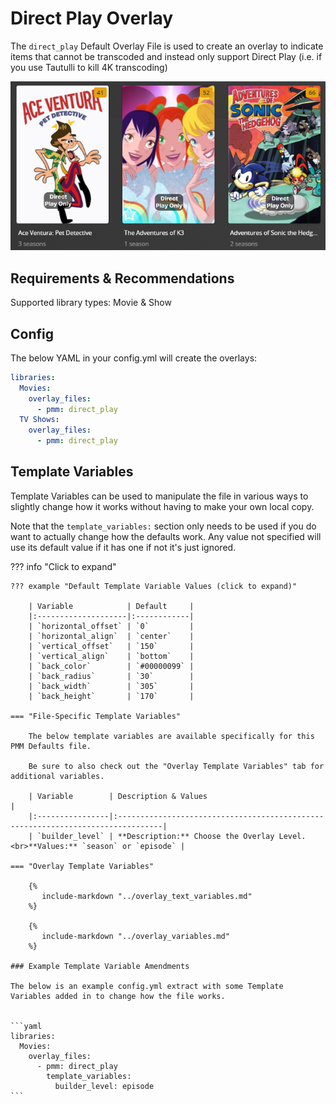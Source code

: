 # Direct Play Overlay

The `direct_play` Default Overlay File is used to create an overlay to indicate items that cannot be transcoded and instead only support Direct Play (i.e. if you use Tautulli to kill 4K transcoding)

![](images/direct_play.png)

## Requirements & Recommendations

Supported library types: Movie & Show

## Config

The below YAML in your config.yml will create the overlays:

```yaml
libraries:
  Movies:
    overlay_files:
      - pmm: direct_play
  TV Shows:
    overlay_files:
      - pmm: direct_play
```

## Template Variables

Template Variables can be used to manipulate the file in various ways to slightly change how it works without having to make your own local copy.

Note that the `template_variables:` section only needs to be used if you do want to actually change how the defaults work. Any value not specified will use its default value if it has one if not it's just ignored.

??? info "Click to expand"

    ??? example "Default Template Variable Values (click to expand)"

        | Variable            | Default     |
        |:--------------------|:------------|
        | `horizontal_offset` | `0`         |
        | `horizontal_align`  | `center`    |
        | `vertical_offset`   | `150`       |
        | `vertical_align`    | `bottom`    |
        | `back_color`        | `#00000099` |
        | `back_radius`       | `30`        |
        | `back_width`        | `305`       |
        | `back_height`       | `170`       |
        
    === "File-Specific Template Variables"

        The below template variables are available specifically for this PMM Defaults file.

        Be sure to also check out the "Overlay Template Variables" tab for additional variables.

        | Variable        | Description & Values                                                            |
        |:----------------|:--------------------------------------------------------------------------------|
        | `builder_level` | **Description:** Choose the Overlay Level.<br>**Values:** `season` or `episode` |

    === "Overlay Template Variables"

        {%
           include-markdown "../overlay_text_variables.md"
        %}

        {%
           include-markdown "../overlay_variables.md"
        %}

    ### Example Template Variable Amendments

    The below is an example config.yml extract with some Template Variables added in to change how the file works.


    ```yaml
    libraries:
      Movies:
        overlay_files:
          - pmm: direct_play
            template_variables:
              builder_level: episode
    ```
